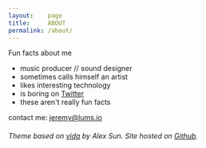 ```yaml
---
layout:    page
title:     ABOUT
permalink: /about/
---
```


Fun facts about me

- music producer // sound designer
- sometimes calls himself an artist
- likes interesting technology
- is boring on [Twitter](https://twitter.com/lumsdnb)
- these aren't really fun facts

contact me: jeremy@lums.io

###### Theme based on [vida](https://github.com/syaning/vida) by Alex Sun. Site hosted on [Github](https://pages.github.com/).